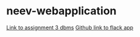 # neev-webapplication

[Link to assignment 3 dbms](https://docs.google.com/document/d/18AjrnwYsm_yC_czwOWrr4RIQMEbOC0vJzNA7WBZaC5g/edit?usp=sharing)
[Github link to flack app](https://github.com/febin-george/flaskapp)